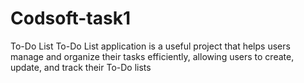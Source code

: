 # Codsoft-task1
To-Do List
To-Do List application is a useful project that helps users manage and organize their tasks efficiently, allowing users to create, update, and track their To-Do lists
